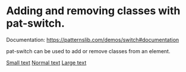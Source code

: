 # Adding and removing classes with pat-switch.

Documentation: https://patternslib.com/demos/switch#documentation

pat-switch can be used to add or remove classes from an element.

<div
  class="pat-clone"
  data-pat-clone="
    trigger-behaviour: auto;
    clone-behaviour: escape;
    clone-wrapper: #code-template;
  ">
<div id="pat-switch-anchor">
  <a href="#pat-switch-anchor"
      class="pat-switch"
      data-pat-switch="selector: body; remove: font-*; add: font-small;">Small text</a>
  <a href="#pat-switch-anchor"
      class="pat-switch"
      data-pat-switch="selector: body; remove: font-*;">Normal text</a>
  <a href="#pat-switch-anchor"
      class="pat-switch"
      data-pat-switch="selector: body; remove: font-*; add: font-large;">Large text</a>
  <style>
    .font-small { font-size: 0.8em; }
    .font-large { font-size: 1.2em; }
  </style>
</div>
</div>

